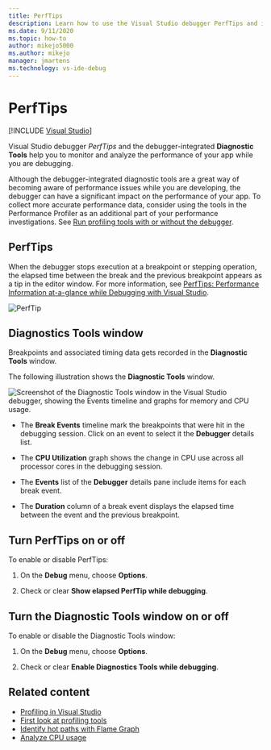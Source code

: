 ```yaml
---
title: PerfTips
description: Learn how to use the Visual Studio debugger PerfTips and integrated Diagnostic Tools to monitor and analyze your app performance while debugging.
ms.date: 9/11/2020
ms.topic: how-to
author: mikejo5000
ms.author: mikejo
manager: jmartens
ms.technology: vs-ide-debug
---
```

# PerfTips

 [!INCLUDE [Visual Studio](~/includes/applies-to-version/vs-windows-only.md)]

Visual Studio debugger *PerfTips* and the debugger-integrated **Diagnostic Tools** help you to monitor and analyze the performance of your app while you are debugging.

Although the debugger-integrated diagnostic tools are a great way of becoming aware of performance issues while you are developing, the debugger can have a significant impact on the performance of your app. To collect more accurate performance data, consider using the tools in the Performance Profiler as an additional part of your performance investigations. See [Run profiling tools with or without the debugger](../profiling/running-profiling-tools-with-or-without-the-debugger.md).

## PerfTips

When the debugger stops execution at a breakpoint or stepping operation, the elapsed time between the break and the previous breakpoint appears as a tip in the editor window. For more information, see [PerfTips: Performance Information at-a-glance while Debugging with Visual Studio](https://devblogs.microsoft.com/devops/perftips-performance-information-at-a-glance-while-debugging-with-visual-studio/).

![PerfTip](../profiling/media/dbgdiag_perf_perftip.png "DBGDIAG_PERF_PerfTip")

## Diagnostics Tools window

Breakpoints and associated timing data gets recorded in the **Diagnostic Tools** window.

The following illustration shows the **Diagnostic Tools** window.

![Screenshot of the Diagnostic Tools window in the Visual Studio debugger, showing the Events timeline and graphs for memory and CPU usage.](../profiling/media/diagnostictools-update1.png)

- The **Break Events** timeline mark the breakpoints that were hit in the debugging session. Click on an event to select it the **Debugger** details list.

- The **CPU Utilization** graph shows the change in CPU use across all processor cores in the debugging session.

- The **Events** list of the **Debugger** details pane include items for each break event.

- The **Duration** column of a break event displays the elapsed time between the event and the previous breakpoint.

## Turn PerfTips on or off

To enable or disable PerfTips:

1. On the **Debug** menu, choose **Options**.

2. Check or clear **Show elapsed PerfTip while debugging**.

## Turn the Diagnostic Tools window on or off

To enable or disable the Diagnostic Tools window:

1. On the **Debug** menu, choose **Options**.

2. Check or clear **Enable Diagnostics Tools while debugging**.

## Related content

- [Profiling in Visual Studio](../profiling/index.yml)
- [First look at profiling tools](../profiling/profiling-feature-tour.md)
- [Identify hot paths with Flame Graph](../profiling/flame-graph.md)
- [Analyze CPU usage](../profiling/cpu-usage.md)